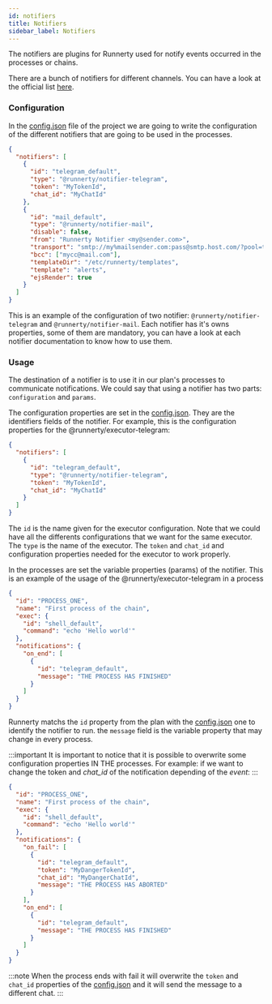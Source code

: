 ```yaml
---
id: notifiers
title: Notifiers
sidebar_label: Notifiers
---
```


The notifiers are plugins for Runnerty used for notify events occurred in the processes or chains.

There are a bunch of notifiers for different channels. You can have a look at the official list [here](plugins.md#Notifiers).

### Configuration

In the [config.json](config.md) file of the project we are going to write the configuration of the different notifiers that are going to be used in the processes.

```json
{
  "notifiers": [
    {
      "id": "telegram_default",
      "type": "@runnerty/notifier-telegram",
      "token": "MyTokenId",
      "chat_id": "MyChatId"
    },
    {
      "id": "mail_default",
      "type": "@runnerty/notifier-mail",
      "disable": false,
      "from": "Runnerty Notifier <my@sender.com>",
      "transport": "smtp://my%mailsender.com:pass@smtp.host.com/?pool=true",
      "bcc": ["mycc@mail.com"],
      "templateDir": "/etc/runnerty/templates",
      "template": "alerts",
      "ejsRender": true
    }
  ]
}
```

This is an example of the configuration of two notifier: `@runnerty/notifier-telegram` and `@runnerty/notifier-mail`. Each notifier has it's owns properties, some of them are mandatory, you can have a look at each notifier documentation to know how to use them.

### Usage

The destination of a notifier is to use it in our plan's processes to communicate notifications. We could say that using a notifier has two parts: `configuration` and `params`.

The configuration properties are set in the [config.json](config.md). They are the identifiers fields of the notifier. For example, this is the configuration properties for the @runnerty/executor-telegram:

```json
{
  "notifiers": [
    {
      "id": "telegram_default",
      "type": "@runnerty/notifier-telegram",
      "token": "MyTokenId",
      "chat_id": "MyChatId"
    }
  ]
}
```

The `id` is the name given for the executor configuration. Note that we could have all the differents configurations that we want for the same executor. The `type` is the name of the executor. The `token` and `chat_id` and configuration properties needed for the executor to work properly.

In the processes are set the variable properties (params) of the notifier. This is an example of the usage of the @runnerty/executor-telegram in a process

```json
{
  "id": "PROCESS_ONE",
  "name": "First process of the chain",
  "exec": {
    "id": "shell_default",
    "command": "echo 'Hello world'"
  },
  "notifications": {
    "on_end": [
      {
        "id": "telegram_default",
        "message": "THE PROCESS HAS FINISHED"
      }
    ]
  }
}
```

Runnerty matchs the `id` property from the plan with the [config.json](config.md) one to identify the notifier to run. the `message` field is the variable property that may change in every process.

:::important
It is important to notice that it is possible to overwrite some configuration properties IN THE processes. For example: if we want to change the token and *chat_id* of the notification depending of the *event*:
:::

```json
{
  "id": "PROCESS_ONE",
  "name": "First process of the chain",
  "exec": {
    "id": "shell_default",
    "command": "echo 'Hello world'"
  },
  "notifications": {
    "on_fail": [
      {
        "id": "telegram_default",
        "token": "MyDangerTokenId",
        "chat_id": "MyDangerChatId",
        "message": "THE PROCESS HAS ABORTED"
      }
    ],
    "on_end": [
      {
        "id": "telegram_default",
        "message": "THE PROCESS HAS FINISHED"
      }
    ]
  }
}
```

:::note
When the process ends with fail it will overwrite the `token` and `chat_id` properties of the [config.json](config.md) and it will send the message to a different chat.
:::
